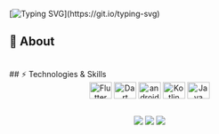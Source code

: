 
[![Typing SVG](https://readme-typing-svg.herokuapp.com/?color=CD853F&size=35&center=true&vCenter=true&width=1000&lines=olá,+meu+nome+é+Jairo+Alves;Gosto+de+desenvolvimento+mobile.)](https://git.io/typing-svg)






## 🖖 About 
#### 



 <br>
 ## ⚡ Technologies & Skills
<div align="center">

<img align="center" alt="Flutter"       height="30" width="40" src="https://xesque.rocketseat.dev/platform/tech/flutter.svg">
<img align="center" alt="Dart"       height="30" width="40" src="https://xesque.rocketseat.dev/platform/tech/dart.svg">
<img align="center" alt="android"      height="30" width="40" src="https://xesque.rocketseat.dev/platform/tech/1629923496721.svg">
<img align="center" alt="Kotlin"       height="30" width="40" src="https://xesque.rocketseat.dev/platform/tech/kotlin.svg">
 <img align="center" alt="Java"       height="30" width="40" src="https://xesque.rocketseat.dev/platform/tech/java.svg">
 

</div>

 <br>





   
<p align="center">
  <a href="https://www.linkedin.com/in/jairo-laranjeira-alves-69a921221/"><img src="https://img.shields.io/badge/-Jairo_Laranjeira_Alves-blue?style=flat&logo=Linkedin&logoColor=white" /></a>
<a href="jairoauves8@gmail.com"><img src="https://img.shields.io/badge/-jairoauves8@gmail.com-c14438?style=flat&logo=Gmail&logoColor=white" /></a> <a href="https://www.instagram.com/jairo_l_alves/"><img src="https://img.shields.io/badge/-Jairo_L_Alves-bc2a8d?style=flat&logo=Instagram&logoColor=white" /></a>
</p>



 


  
 
